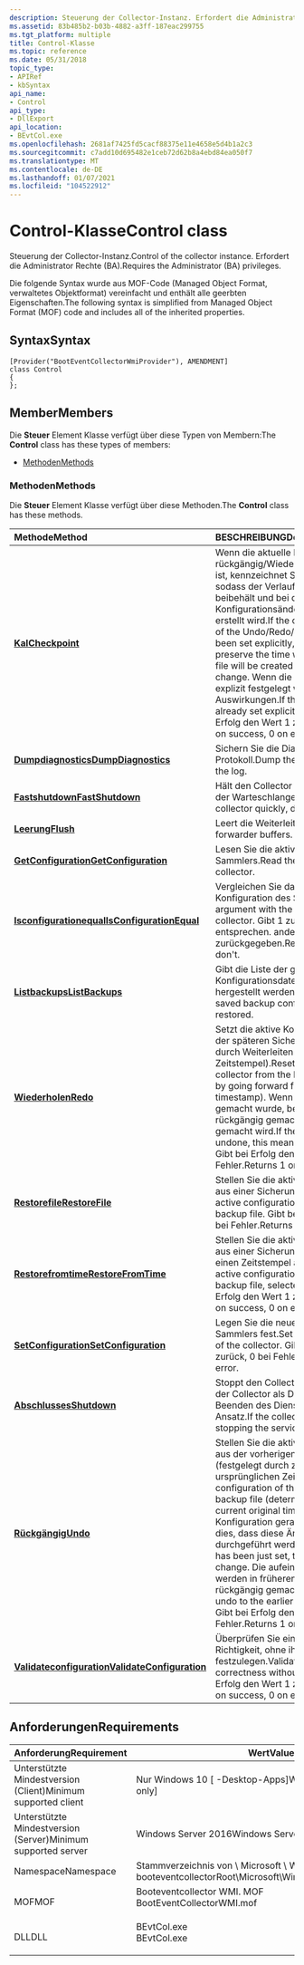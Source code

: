 ```yaml
---
description: Steuerung der Collector-Instanz. Erfordert die Administrator Rechte (BA).
ms.assetid: 83b485b2-b03b-4882-a3ff-187eac299755
ms.tgt_platform: multiple
title: Control-Klasse
ms.topic: reference
ms.date: 05/31/2018
topic_type:
- APIRef
- kbSyntax
api_name:
- Control
api_type:
- DllExport
api_location:
- BEvtCol.exe
ms.openlocfilehash: 2681af7425fd5cacf88375e11e4658e5d4b1a2c3
ms.sourcegitcommit: c7add10d695482e1ceb72d62b8a4ebd84ea050f7
ms.translationtype: MT
ms.contentlocale: de-DE
ms.lasthandoff: 01/07/2021
ms.locfileid: "104522912"
---
```

# <a name="control-class"></a><span data-ttu-id="3b7c7-104">Control-Klasse</span><span class="sxs-lookup"><span data-stu-id="3b7c7-104">Control class</span></span>

<span data-ttu-id="3b7c7-105">Steuerung der Collector-Instanz.</span><span class="sxs-lookup"><span data-stu-id="3b7c7-105">Control of the collector instance.</span></span> <span data-ttu-id="3b7c7-106">Erfordert die Administrator Rechte (BA).</span><span class="sxs-lookup"><span data-stu-id="3b7c7-106">Requires the Administrator (BA) privileges.</span></span>

<span data-ttu-id="3b7c7-107">Die folgende Syntax wurde aus MOF-Code (Managed Object Format, verwaltetes Objektformat) vereinfacht und enthält alle geerbten Eigenschaften.</span><span class="sxs-lookup"><span data-stu-id="3b7c7-107">The following syntax is simplified from Managed Object Format (MOF) code and includes all of the inherited properties.</span></span>

## <a name="syntax"></a><span data-ttu-id="3b7c7-108">Syntax</span><span class="sxs-lookup"><span data-stu-id="3b7c7-108">Syntax</span></span>

``` syntax
[Provider("BootEventCollectorWmiProvider"), AMENDMENT]
class Control
{
};
```

## <a name="members"></a><span data-ttu-id="3b7c7-109">Member</span><span class="sxs-lookup"><span data-stu-id="3b7c7-109">Members</span></span>

<span data-ttu-id="3b7c7-110">Die **Steuer** Element Klasse verfügt über diese Typen von Membern:</span><span class="sxs-lookup"><span data-stu-id="3b7c7-110">The **Control** class has these types of members:</span></span>

-   [<span data-ttu-id="3b7c7-111">Methoden</span><span class="sxs-lookup"><span data-stu-id="3b7c7-111">Methods</span></span>](#methods)

### <a name="methods"></a><span data-ttu-id="3b7c7-112">Methoden</span><span class="sxs-lookup"><span data-stu-id="3b7c7-112">Methods</span></span>

<span data-ttu-id="3b7c7-113">Die **Steuer** Element Klasse verfügt über diese Methoden.</span><span class="sxs-lookup"><span data-stu-id="3b7c7-113">The **Control** class has these methods.</span></span>



| <span data-ttu-id="3b7c7-114">Methode</span><span class="sxs-lookup"><span data-stu-id="3b7c7-114">Method</span></span>                                                         | <span data-ttu-id="3b7c7-115">BESCHREIBUNG</span><span class="sxs-lookup"><span data-stu-id="3b7c7-115">Description</span></span>                                                                                                                                                                                                                                                                                                                                                               |
|:---------------------------------------------------------------|:--------------------------------------------------------------------------------------------------------------------------------------------------------------------------------------------------------------------------------------------------------------------------------------------------------------------------------------------------------------------------|
| [<span data-ttu-id="3b7c7-116">**Kal**</span><span class="sxs-lookup"><span data-stu-id="3b7c7-116">**Checkpoint**</span></span>](control-checkpoint.md)                       | <span data-ttu-id="3b7c7-117">Wenn die aktuelle Konfiguration das Ergebnis der rückgängig/Wiederherstellung/Wiederherstellung ist, kennzeichnet Sie diese als explizit festgelegt, sodass der Verlauf den Zeitpunkt der Festlegung beibehält und bei der nächsten Konfigurationsänderung eine Sicherungsdatei erstellt wird.</span><span class="sxs-lookup"><span data-stu-id="3b7c7-117">If the current configuration is a result of the Undo/Redo/Restore, marks it as if it has been set explicitly, so that the history will preserve the time when it was set, and a backup file will be created for it on the next configuration change.</span></span> <span data-ttu-id="3b7c7-118">Wenn die aktuelle Konfiguration bereits explizit festgelegt wurde, hat keine Auswirkungen.</span><span class="sxs-lookup"><span data-stu-id="3b7c7-118">If the current configuration was already set explicitly, has no effect.</span></span> <span data-ttu-id="3b7c7-119">Gibt bei Erfolg den Wert 1 zurück, 0 bei Fehler.</span><span class="sxs-lookup"><span data-stu-id="3b7c7-119">Returns 1 on success, 0 on error.</span></span><br/> |
| [<span data-ttu-id="3b7c7-120">**Dumpdiagnostics**</span><span class="sxs-lookup"><span data-stu-id="3b7c7-120">**DumpDiagnostics**</span></span>](control-dumpdiagnostics.md)             | <span data-ttu-id="3b7c7-121">Sichern Sie die Diagnoseinformationen im Protokoll.</span><span class="sxs-lookup"><span data-stu-id="3b7c7-121">Dump the diagnostic information into the log.</span></span><br/>                                                                                                                                                                                                                                                                                                                  |
| [<span data-ttu-id="3b7c7-122">**Fastshutdown**</span><span class="sxs-lookup"><span data-stu-id="3b7c7-122">**FastShutdown**</span></span>](control-fastshutdown.md)                   | <span data-ttu-id="3b7c7-123">Hält den Collector schnell an, wobei alle Daten in der Warteschlange verworfen werden.</span><span class="sxs-lookup"><span data-stu-id="3b7c7-123">Stop the collector quickly, discarding all the queued data.</span></span><br/>                                                                                                                                                                                                                                                                                                    |
| [<span data-ttu-id="3b7c7-124">**Leerung**</span><span class="sxs-lookup"><span data-stu-id="3b7c7-124">**Flush**</span></span>](control-flush.md)                                 | <span data-ttu-id="3b7c7-125">Leert die Weiterleitungs Puffer.</span><span class="sxs-lookup"><span data-stu-id="3b7c7-125">Flush the forwarder buffers.</span></span><br/>                                                                                                                                                                                                                                                                                                                                   |
| [<span data-ttu-id="3b7c7-126">**GetConfiguration**</span><span class="sxs-lookup"><span data-stu-id="3b7c7-126">**GetConfiguration**</span></span>](control-getconfiguration.md)           | <span data-ttu-id="3b7c7-127">Lesen Sie die aktive Konfiguration des Sammlers.</span><span class="sxs-lookup"><span data-stu-id="3b7c7-127">Read the active configuration of the collector.</span></span><br/>                                                                                                                                                                                                                                                                                                                |
| [<span data-ttu-id="3b7c7-128">**Isconfigurationequal**</span><span class="sxs-lookup"><span data-stu-id="3b7c7-128">**IsConfigurationEqual**</span></span>](control-isconfigurationequal.md)   | <span data-ttu-id="3b7c7-129">Vergleichen Sie das-Argument mit der aktiven Konfiguration des Sammlers.</span><span class="sxs-lookup"><span data-stu-id="3b7c7-129">Compare the argument with the active configuration of the collector.</span></span> <span data-ttu-id="3b7c7-130">Gibt 1 zurück, wenn Sie einander entsprechen. andernfalls wird 0 zurückgegeben.</span><span class="sxs-lookup"><span data-stu-id="3b7c7-130">Returns 1 if they match, 0 if they don't.</span></span><br/>                                                                                                                                                                                                                                                 |
| [<span data-ttu-id="3b7c7-131">**Listbackups**</span><span class="sxs-lookup"><span data-stu-id="3b7c7-131">**ListBackups**</span></span>](control-listbackups.md)                     | <span data-ttu-id="3b7c7-132">Gibt die Liste der gespeicherten Sicherungs Konfigurationsdateien zurück, die wieder hergestellt werden können.</span><span class="sxs-lookup"><span data-stu-id="3b7c7-132">Return the list of the saved backup configuration files that can be restored.</span></span><br/>                                                                                                                                                                                                                                                                                  |
| [<span data-ttu-id="3b7c7-133">**Wiederholen**</span><span class="sxs-lookup"><span data-stu-id="3b7c7-133">**Redo**</span></span>](control-redo.md)                                   | <span data-ttu-id="3b7c7-134">Setzt die aktive Konfiguration des Sammlers aus der späteren Sicherungsdatei zurück (festgelegt durch Weiterleiten vom aktuellen ursprünglichen Zeitstempel).</span><span class="sxs-lookup"><span data-stu-id="3b7c7-134">Reset the active configuration of the collector from the later backup file (determined by going forward from the current original timestamp).</span></span> <span data-ttu-id="3b7c7-135">Wenn die Konfiguration rückgängig gemacht wurde, bedeutet dies, dass die rückgängig gemachte Änderung rückgängig gemacht wird.</span><span class="sxs-lookup"><span data-stu-id="3b7c7-135">If the configuration has been undone, this means redoing the undone change.</span></span> <span data-ttu-id="3b7c7-136">Gibt bei Erfolg den Wert 1 zurück, 0 bei Fehler.</span><span class="sxs-lookup"><span data-stu-id="3b7c7-136">Returns 1 on success, 0 on error.</span></span><br/>                                                                                                    |
| [<span data-ttu-id="3b7c7-137">**Restorefile**</span><span class="sxs-lookup"><span data-stu-id="3b7c7-137">**RestoreFile**</span></span>](control-restorefile.md)                     | <span data-ttu-id="3b7c7-138">Stellen Sie die aktive Konfiguration des Sammlers aus einer Sicherungsdatei wieder her.</span><span class="sxs-lookup"><span data-stu-id="3b7c7-138">Restore the active configuration of the collector from a backup file.</span></span> <span data-ttu-id="3b7c7-139">Gibt bei Erfolg den Wert 1 zurück, 0 bei Fehler.</span><span class="sxs-lookup"><span data-stu-id="3b7c7-139">Returns 1 on success, 0 on error.</span></span><br/>                                                                                                                                                                                                                                                        |
| [<span data-ttu-id="3b7c7-140">**Restorefromtime**</span><span class="sxs-lookup"><span data-stu-id="3b7c7-140">**RestoreFromTime**</span></span>](control-restorefromtime.md)             | <span data-ttu-id="3b7c7-141">Stellen Sie die aktive Konfiguration des Sammlers aus einer Sicherungsdatei wieder her, die durch einen Zeitstempel ausgewählt wird.</span><span class="sxs-lookup"><span data-stu-id="3b7c7-141">Restore the active configuration of the collector from a backup file, selected by a timestamp.</span></span> <span data-ttu-id="3b7c7-142">Gibt bei Erfolg den Wert 1 zurück, 0 bei Fehler.</span><span class="sxs-lookup"><span data-stu-id="3b7c7-142">Returns 1 on success, 0 on error.</span></span><br/>                                                                                                                                                                                                                               |
| [<span data-ttu-id="3b7c7-143">**SetConfiguration**</span><span class="sxs-lookup"><span data-stu-id="3b7c7-143">**SetConfiguration**</span></span>](control-setconfiguration.md)           | <span data-ttu-id="3b7c7-144">Legen Sie die neue aktive Konfiguration des Sammlers fest.</span><span class="sxs-lookup"><span data-stu-id="3b7c7-144">Set the new active configuration of the collector.</span></span> <span data-ttu-id="3b7c7-145">Gibt bei Erfolg den Wert 1 zurück, 0 bei Fehler.</span><span class="sxs-lookup"><span data-stu-id="3b7c7-145">Returns 1 on success, 0 on error.</span></span><br/>                                                                                                                                                                                                                                                                           |
| [<span data-ttu-id="3b7c7-146">**Abschlusses**</span><span class="sxs-lookup"><span data-stu-id="3b7c7-146">**Shutdown**</span></span>](control-shutdown.md)                           | <span data-ttu-id="3b7c7-147">Stoppt den Collector.</span><span class="sxs-lookup"><span data-stu-id="3b7c7-147">Stop the collector.</span></span> <span data-ttu-id="3b7c7-148">Wenn der Collector als Dienst ausgeführt wird, ist das Beenden des Dienstanbieter der bessere Ansatz.</span><span class="sxs-lookup"><span data-stu-id="3b7c7-148">If the collector is running as a service, stopping the service is the better approach.</span></span><br/>                                                                                                                                                                                                                                                     |
| [<span data-ttu-id="3b7c7-149">**Rückgängig**</span><span class="sxs-lookup"><span data-stu-id="3b7c7-149">**Undo**</span></span>](control-undo.md)                                   | <span data-ttu-id="3b7c7-150">Stellen Sie die aktive Konfiguration des Sammlers aus der vorherigen Sicherungsdatei wieder her (festgelegt durch zurückkehren vom aktuellen ursprünglichen Zeitstempel).</span><span class="sxs-lookup"><span data-stu-id="3b7c7-150">Restore the active configuration of the collector from the previous backup file (determined by going back from the current original timestamp).</span></span> <span data-ttu-id="3b7c7-151">Wenn die Konfiguration gerade festgelegt wurde, bedeutet dies, dass diese Änderung nicht mehr durchgeführt werden muss.</span><span class="sxs-lookup"><span data-stu-id="3b7c7-151">If the configuration has been just set, this means undoing that change.</span></span> <span data-ttu-id="3b7c7-152">Die aufeinander folgenden Aufrufe werden in früheren und früheren Konfigurationen rückgängig gemacht.</span><span class="sxs-lookup"><span data-stu-id="3b7c7-152">The consecutive calls will undo to the earlier and earlier configurations.</span></span> <span data-ttu-id="3b7c7-153">Gibt bei Erfolg den Wert 1 zurück, 0 bei Fehler.</span><span class="sxs-lookup"><span data-stu-id="3b7c7-153">Returns 1 on success, 0 on error.</span></span><br/>                           |
| [<span data-ttu-id="3b7c7-154">**Validateconfiguration**</span><span class="sxs-lookup"><span data-stu-id="3b7c7-154">**ValidateConfiguration**</span></span>](control-validateconfiguration.md) | <span data-ttu-id="3b7c7-155">Überprüfen Sie einen Konfigurations Text auf Richtigkeit, ohne ihn als aktiv festzulegen.</span><span class="sxs-lookup"><span data-stu-id="3b7c7-155">Validate a configuration text for correctness without setting it active.</span></span> <span data-ttu-id="3b7c7-156">Gibt bei Erfolg den Wert 1 zurück, 0 bei Fehler.</span><span class="sxs-lookup"><span data-stu-id="3b7c7-156">Returns 1 on success, 0 on error.</span></span><br/>                                                                                                                                                                                                                                                     |



 

## <a name="requirements"></a><span data-ttu-id="3b7c7-157">Anforderungen</span><span class="sxs-lookup"><span data-stu-id="3b7c7-157">Requirements</span></span>



| <span data-ttu-id="3b7c7-158">Anforderung</span><span class="sxs-lookup"><span data-stu-id="3b7c7-158">Requirement</span></span> | <span data-ttu-id="3b7c7-159">Wert</span><span class="sxs-lookup"><span data-stu-id="3b7c7-159">Value</span></span> |
|-------------------------------------|------------------------------------------------------------------------------------------------------|
| <span data-ttu-id="3b7c7-160">Unterstützte Mindestversion (Client)</span><span class="sxs-lookup"><span data-stu-id="3b7c7-160">Minimum supported client</span></span><br/> | <span data-ttu-id="3b7c7-161">Nur Windows 10 \[ -Desktop-Apps\]</span><span class="sxs-lookup"><span data-stu-id="3b7c7-161">Windows 10 \[desktop apps only\]</span></span><br/>                                                          |
| <span data-ttu-id="3b7c7-162">Unterstützte Mindestversion (Server)</span><span class="sxs-lookup"><span data-stu-id="3b7c7-162">Minimum supported server</span></span><br/> | <span data-ttu-id="3b7c7-163">Windows Server 2016</span><span class="sxs-lookup"><span data-stu-id="3b7c7-163">Windows Server 2016</span></span><br/>                                                                       |
| <span data-ttu-id="3b7c7-164">Namespace</span><span class="sxs-lookup"><span data-stu-id="3b7c7-164">Namespace</span></span><br/>                | <span data-ttu-id="3b7c7-165">Stammverzeichnis von \\ Microsoft \\ Windows \\ booteventcollector</span><span class="sxs-lookup"><span data-stu-id="3b7c7-165">Root\\Microsoft\\Windows\\BootEventCollector</span></span><br/>                                              |
| <span data-ttu-id="3b7c7-166">MOF</span><span class="sxs-lookup"><span data-stu-id="3b7c7-166">MOF</span></span><br/>                      | <dl> <span data-ttu-id="3b7c7-167"><dt>Booteventcollector WMI. MOF</dt></span><span class="sxs-lookup"><span data-stu-id="3b7c7-167"><dt>BootEventCollectorWMI.mof</dt></span></span> </dl> |
| <span data-ttu-id="3b7c7-168">DLL</span><span class="sxs-lookup"><span data-stu-id="3b7c7-168">DLL</span></span><br/>                      | <dl> <span data-ttu-id="3b7c7-169"><dt>BEvtCol.exe</dt></span><span class="sxs-lookup"><span data-stu-id="3b7c7-169"><dt>BEvtCol.exe</dt></span></span> </dl>               |



 

 





